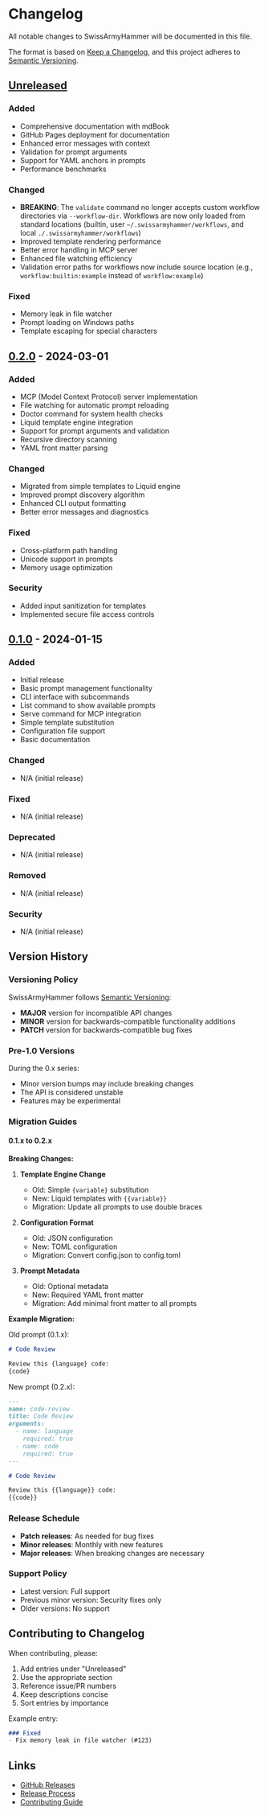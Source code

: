 # Changelog

All notable changes to SwissArmyHammer will be documented in this file.

The format is based on [Keep a Changelog](https://keepachangelog.com/en/1.0.0/),
and this project adheres to [Semantic Versioning](https://semver.org/spec/v2.0.0.html).

## [Unreleased]

### Added
- Comprehensive documentation with mdBook
- GitHub Pages deployment for documentation
- Enhanced error messages with context
- Validation for prompt arguments
- Support for YAML anchors in prompts
- Performance benchmarks

### Changed
- **BREAKING**: The `validate` command no longer accepts custom workflow directories via `--workflow-dir`. Workflows are now only loaded from standard locations (builtin, user `~/.swissarmyhammer/workflows`, and local `./.swissarmyhammer/workflows`)
- Improved template rendering performance
- Better error handling in MCP server
- Enhanced file watching efficiency
- Validation error paths for workflows now include source location (e.g., `workflow:builtin:example` instead of `workflow:example`)

### Fixed
- Memory leak in file watcher
- Prompt loading on Windows paths
- Template escaping for special characters

## [0.2.0] - 2024-03-01

### Added
- MCP (Model Context Protocol) server implementation
- File watching for automatic prompt reloading
- Doctor command for system health checks
- Liquid template engine integration
- Support for prompt arguments and validation
- Recursive directory scanning
- YAML front matter parsing

### Changed
- Migrated from simple templates to Liquid engine
- Improved prompt discovery algorithm
- Enhanced CLI output formatting
- Better error messages and diagnostics

### Fixed
- Cross-platform path handling
- Unicode support in prompts
- Memory usage optimization

### Security
- Added input sanitization for templates
- Implemented secure file access controls

## [0.1.0] - 2024-01-15

### Added
- Initial release
- Basic prompt management functionality
- CLI interface with subcommands
- List command to show available prompts
- Serve command for MCP integration
- Simple template substitution
- Configuration file support
- Basic documentation

### Changed
- N/A (initial release)

### Fixed
- N/A (initial release)

### Deprecated
- N/A (initial release)

### Removed
- N/A (initial release)

### Security
- N/A (initial release)

## Version History

### Versioning Policy

SwissArmyHammer follows [Semantic Versioning](https://semver.org/):

- **MAJOR** version for incompatible API changes
- **MINOR** version for backwards-compatible functionality additions
- **PATCH** version for backwards-compatible bug fixes

### Pre-1.0 Versions

During the 0.x series:
- Minor version bumps may include breaking changes
- The API is considered unstable
- Features may be experimental

### Migration Guides

#### 0.1.x to 0.2.x

**Breaking Changes:**

1. **Template Engine Change**
   - Old: Simple `{variable}` substitution
   - New: Liquid templates with `{{variable}}`
   - Migration: Update all prompts to use double braces

2. **Configuration Format**
   - Old: JSON configuration
   - New: TOML configuration
   - Migration: Convert config.json to config.toml

3. **Prompt Metadata**
   - Old: Optional metadata
   - New: Required YAML front matter
   - Migration: Add minimal front matter to all prompts

**Example Migration:**

Old prompt (0.1.x):
```markdown
# Code Review

Review this {language} code:
{code}
```

New prompt (0.2.x):
```markdown
---
name: code-review
title: Code Review
arguments:
  - name: language
    required: true
  - name: code
    required: true
---

# Code Review

Review this {{language}} code:
{{code}}
```

### Release Schedule

- **Patch releases**: As needed for bug fixes
- **Minor releases**: Monthly with new features
- **Major releases**: When breaking changes are necessary

### Support Policy

- Latest version: Full support
- Previous minor version: Security fixes only
- Older versions: No support

## Contributing to Changelog

When contributing, please:

1. Add entries under "Unreleased"
2. Use the appropriate section
3. Reference issue/PR numbers
4. Keep descriptions concise
5. Sort entries by importance

Example entry:
```markdown
### Fixed
- Fix memory leak in file watcher (#123)
```

## Links

- [GitHub Releases](https://github.com/wballard/swissarmyhammer/releases)
- [Release Process](./release-process.md)
- [Contributing Guide](./contributing.md)

[Unreleased]: https://github.com/wballard/swissarmyhammer/compare/v0.2.0...HEAD
[0.2.0]: https://github.com/wballard/swissarmyhammer/compare/v0.1.0...v0.2.0
[0.1.0]: https://github.com/wballard/swissarmyhammer/releases/tag/v0.1.0